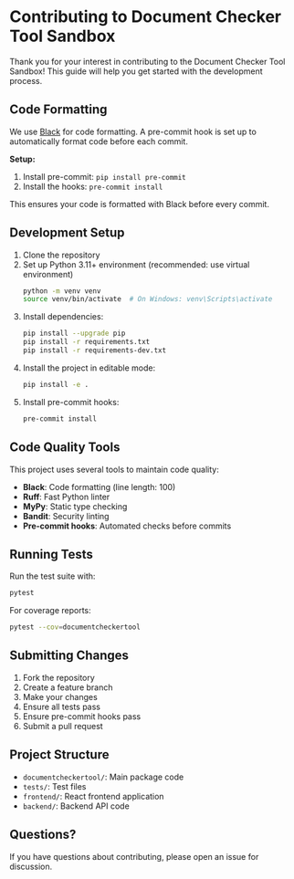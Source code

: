 # Contributing to Document Checker Tool Sandbox

Thank you for your interest in contributing to the Document Checker Tool Sandbox! This guide will help you get started with the development process.

## Code Formatting

We use [Black](https://black.readthedocs.io/) for code formatting.
A pre-commit hook is set up to automatically format code before each commit.

**Setup:**
1. Install pre-commit:
   `pip install pre-commit`
2. Install the hooks:
   `pre-commit install`

This ensures your code is formatted with Black before every commit.

## Development Setup

1. Clone the repository
2. Set up Python 3.11+ environment (recommended: use virtual environment)
   ```bash
   python -m venv venv
   source venv/bin/activate  # On Windows: venv\Scripts\activate
   ```
3. Install dependencies:
   ```bash
   pip install --upgrade pip
   pip install -r requirements.txt
   pip install -r requirements-dev.txt
   ```
4. Install the project in editable mode:
   ```bash
   pip install -e .
   ```
5. Install pre-commit hooks:
   ```bash
   pre-commit install
   ```

## Code Quality Tools

This project uses several tools to maintain code quality:

- **Black**: Code formatting (line length: 100)
- **Ruff**: Fast Python linter
- **MyPy**: Static type checking
- **Bandit**: Security linting
- **Pre-commit hooks**: Automated checks before commits

## Running Tests

Run the test suite with:
```bash
pytest
```

For coverage reports:
```bash
pytest --cov=documentcheckertool
```

## Submitting Changes

1. Fork the repository
2. Create a feature branch
3. Make your changes
4. Ensure all tests pass
5. Ensure pre-commit hooks pass
6. Submit a pull request

## Project Structure

- `documentcheckertool/`: Main package code
- `tests/`: Test files
- `frontend/`: React frontend application
- `backend/`: Backend API code

## Questions?

If you have questions about contributing, please open an issue for discussion.
